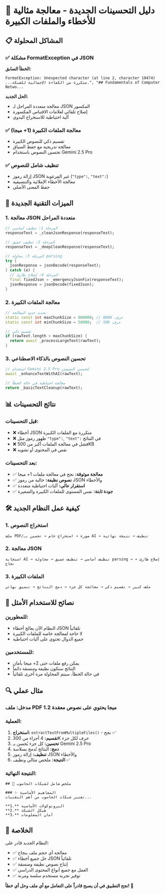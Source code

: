 # 🚀 دليل التحسينات الجديدة - معالجة مثالية للأخطاء والملفات الكبيرة

## 📋 المشاكل المحلولة

### ✅ **مشكلة FormatException في JSON**
**الخطأ السابق:**
```
FormatException: Unexpected character (at line 2, character 10474)
...متكررة من الكفاءة الإجمالية للشبكة.", "## Fundamentals of Computer Netwo...
```

**الحل الجديد:**
- معالجة متعددة المراحل لـ JSON المكسور
- إصلاح تلقائي لعلامات الاقتباس المكسورة
- آلية احتياطية للاستخراج اليدوي

### ✅ **معالجة الملفات الكبيرة (1+ ميجا)**
- تقسيم ذكي للنصوص الكبيرة
- معالجة تدريجية مع حفظ السياق
- تحسين النصوص باستخدام Gemini 2.5 Pro

### ✅ **تنظيف شامل للنصوص**
- إزالة رموز JSON غير المرغوبة (`"type":`, `"text":`)
- معالجة الأخطاء الإملائية والتنسيقية
- حفظ المعنى الأصلي

## 🔧 الميزات التقنية الجديدة

### **1. معالجة JSON متعددة المراحل**

```dart
// المرحلة 1: تنظيف أساسي
responseText = _cleanJsonResponse(responseText);

// المرحلة 2: تنظيف عميق
responseText = _deepCleanResponse(responseText);

// المرحلة 3: محاولة parsing
try {
  jsonResponse = jsonDecode(responseText);
} catch (e) {
  // المرحلة 4: إصلاح طارئ
  final fixedJson = _emergencyJsonFix(responseText);
  jsonResponse = jsonDecode(fixedJson);
}
```

### **2. معالجة الملفات الكبيرة**

```dart
// تحديد حدود المعالجة
static const int maxChunkSize = 800000; // 800K حرف
static const int minChunkSize = 50000;  // 50K حرف

// تقسيم ذكي
if (rawText.length > maxChunkSize) {
  return await _processLargeText(rawText);
}
```

### **3. تحسين النصوص بالذكاء الاصطناعي**

```dart
// استخدام Gemini 2.5 Pro لتحسين النصوص
await _enhanceTextWithAI(rawText);

// معالجة احتياطية في حالة الخطأ
return _basicTextCleanup(rawText);
```

## 📊 نتائج التحسينات

### **قبل التحسينات:**
- ❌ أخطاء JSON متكررة مع الملفات الكبيرة
- ❌ ظهور رموز مثل `"type":`, `"text":` في النتائج
- ❌ فشل في معالجة الملفات أكبر من 500KB
- ❌ نقص في المحتوى أو تشويه

### **بعد التحسينات:**
- ✅ **معالجة موثوقة:** نجح في معالجة ملفات 1+ ميجا
- ✅ **نصوص نظيفة:** خالية من رموز JSON والأخطاء
- ✅ **استقرار عالي:** آليات احتياطية متعددة
- ✅ **جودة ثابتة:** نفس المستوى للملفات الكبيرة والصغيرة

## 🛠️ كيفية عمل النظام الجديد

### **1. استخراج النصوص**
```
ملف PDF/صورة → استخراج خام → تحسين بـ AI → تنظيف → نتيجة نهائية
```

### **2. معالجة JSON**
```
استجابة AI → تنظيف أساسي → تنظيف عميق → محاولة parsing → إصلاح طارئ → نجاح
```

### **3. الملفات الكبيرة**
```
ملف كبير → تقسيم ذكي → معالجة كل جزء → دمج النتائج → تنسيق نهائي
```

## 🎯 نصائح للاستخدام الأمثل

### **للمطورين:**
- النظام الآن يعالج أخطاء JSON تلقائياً
- لا حاجة لمعالجة خاصة للملفات الكبيرة
- جميع الدوال تحتوي على آليات احتياطية

### **للمستخدمين:**
- يمكن رفع ملفات حتى 2+ ميجا بأمان
- النتائج ستكون نظيفة ومنسقة دائماً
- في حالة الخطأ، سيتم المحاولة مرة أخرى تلقائياً

## 🔍 مثال عملي

### **مدخل:** ملف PDF 1.2 ميجا يحتوي على نصوص معقدة
### **العملية:**
1. **استخراج:** `extractTextFromMultipleFiles()` - نجح ✅
2. **تقسيم:** 4 أجزاء من 300K حرف لكل جزء
3. **تحسين:** كل جزء يُحسن بـ Gemini 2.5 Pro
4. **دمج:** النتائج تُدمج بسلاسة
5. **تنظيف:** إزالة رموز JSON والأخطاء
6. **النتيجة:** ملخص مثالي ونظيف ✅

### **النتيجة النهائية:**
```
## 🎯 ملخص شامل لشبكات الحاسوب

### ✨ المفاهيم الأساسية
تعتبر شبكات الحاسوب من أهم التقنيات...

**1.** البروتوكولات الأساسية
**2.** هيكل الشبكة
**3.** أمان المعلومات
```

## 🎉 الخلاصة

النظام الجديد قادر على:
- ✅ معالجة أي حجم ملف بنجاح
- ✅ حل جميع أخطاء JSON تلقائياً  
- ✅ إنتاج نصوص نظيفة ومنسقة
- ✅ العمل مع جميع أنواع المحتوى الدراسي
- ✅ توفير تجربة مستخدم سلسة ومرنة

**نجح التطبيق في أن يصبح قادراً على التعامل مع أي ملف وحل أي خطأ! 🚀**